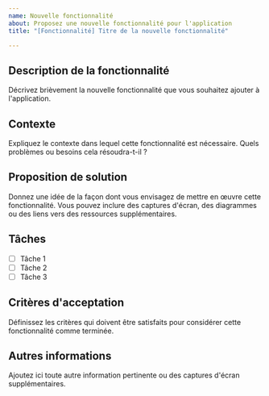 ```yaml
---
name: Nouvelle fonctionnalité
about: Proposez une nouvelle fonctionnalité pour l'application
title: "[Fonctionnalité] Titre de la nouvelle fonctionnalité"

---
```


## Description de la fonctionnalité

Décrivez brièvement la nouvelle fonctionnalité que vous souhaitez ajouter à l'application.

## Contexte

Expliquez le contexte dans lequel cette fonctionnalité est nécessaire. Quels problèmes ou besoins cela résoudra-t-il ?

## Proposition de solution

Donnez une idée de la façon dont vous envisagez de mettre en œuvre cette fonctionnalité. Vous pouvez inclure des captures d'écran, des diagrammes ou des liens vers des ressources supplémentaires.

## Tâches

- [ ] Tâche 1
- [ ] Tâche 2
- [ ] Tâche 3

## Critères d'acceptation

Définissez les critères qui doivent être satisfaits pour considérer cette fonctionnalité comme terminée.

## Autres informations

Ajoutez ici toute autre information pertinente ou des captures d'écran supplémentaires.

